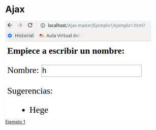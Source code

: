 # Ajax
![Ejemplo 1](prev/1.png)
[Ejemplo 1](https://github.com/ComandPromt/Ajax/tree/master/Ejemplo1)
